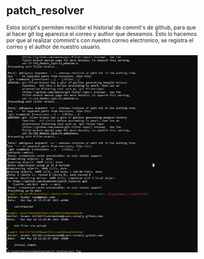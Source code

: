 # patch_resolver
Estos script's permiten rescribir el historial de commit's de github, para que al hacer git log aparezca el correo y author que deseamos. Esto lo hacemos por que al realizar commint's con nuestro correo electronico, se registra el correo y el author de nuestro usuario.

![ImG-code-hex](./img.png)
